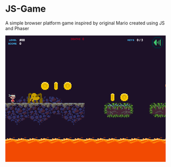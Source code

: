 # JS-Game

A simple browser platform game inspired by original Mario created using JS and Phaser


![Screenshot](/screenshots/Screenshot1.png?raw=true)
